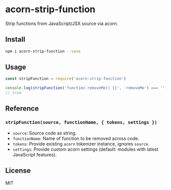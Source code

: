 # acorn-strip-function

Strip functions from JavaScript/JSX source via acorn.

## Install

```bash
npm i acorn-strip-function --save
```

## Usage

```js
const stripFunction = require('acorn-strip-function')

console.log(stripFunction('function removeMe() {}', 'removeMe') === '')
// true
```

## Reference

### `stripFunction(source, functionName, { tokens, settings })`

- `source`: Source code as string.
- `functionName`: Name of function to be removed across code.
- `tokens`: Provide existing `acorn` tokenizer instance, ignores `source`.
- `settings`: Provide custom acorn settings (default: modules with latest JavaScript features).

## License

MIT

